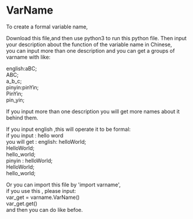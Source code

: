 # VarName
To create a formal variable name,

Download this file,and then use python3 to run this python file. 
Then input your description about the function of the variable name in Chinese,  
you can input more than one description and you can get a groups of varname with like:  
  
english:aBC;  
        ABC;  
        a_b_c;  
pinyin:pinYin;  
        PinYin;  
        pin_yin;  
          
If you input more than one description you will get more names about it behind them.  
  
If you input english ,this will operate it to  be formal:  
    if you input : hello word  
    you will get : english: helloWorld;  
                            HelloWorld;  
                            hello_world;  
                   pinyin : helloWorld;  
                            HelloWorld;  
                            hello_world;  
                              
                                
  
Or you can import this file by 'import varname',  
if you use this , please input:  
        var_get = varname.VarName()  
        var_get.get()  
and then you can do like befoe.  

                            
